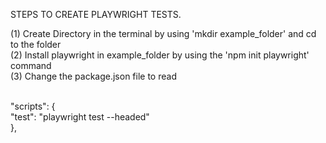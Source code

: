 STEPS TO CREATE PLAYWRIGHT TESTS.</br>

(1) Create Directory in the terminal by using 'mkdir example_folder' and cd to the folder</br>
(2) Install playwright in example_folder by using the 'npm init playwright' command </br>
(3) Change the package.json file to read </br></br>

"scripts": { </br>
    "test": "playwright test --headed" </br>
},

